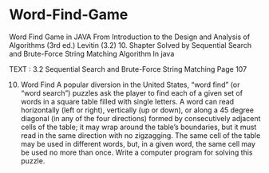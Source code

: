 # Word-Find-Game
Word Find Game in JAVA 
From Introduction to the Design and Analysis of Algorithms (3rd ed.) Levitin (3.2) 10.
Shapter 
Solved by Sequential Search and Brute-Force String Matching Algorithm 
In java



TEXT :
3.2 Sequential Search and Brute-Force String Matching  Page 107

10. Word Find A popular diversion in the United States, “word find” (or “word
search”) puzzles ask the player to find each of a given set of words in a square
table filled with single letters. A word can read horizontally (left or right),
vertically (up or down), or along a 45 degree diagonal (in any of the four
directions) formed by consecutively adjacent cells of the table; it may wrap
around the table’s boundaries, but it must read in the same direction with no
zigzagging. The same cell of the table may be used in different words, but, in a
given word, the same cell may be used no more than once. Write a computer
program for solving this puzzle.
